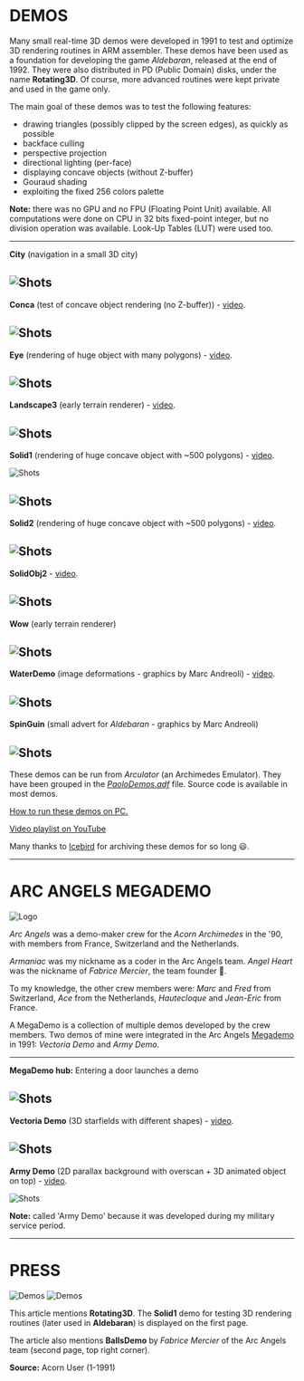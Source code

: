 # DEMOS

Many small real-time 3D demos were developed in 1991 to test and optimize 3D rendering routines in ARM assembler. These demos have been used as a foundation for developing the game _Aldebaran_, released at the end of 1992. They were also distributed in PD (Public Domain) disks, under the name **Rotating3D**. Of course, more advanced routines were kept private and used in the game only.

The main goal of these demos was to test the following features:

  - drawing triangles (possibly clipped by the screen edges), as quickly as possible
  - backface culling
  - perspective projection
  - directional lighting (per-face)
  - displaying concave objects (without Z-buffer)
  - Gouraud shading
  - exploiting the fixed 256 colors palette

**Note:** there was no GPU and no FPU (Floating Point Unit) available. All computations were done on CPU in 32 bits fixed-point integer, but no division operation was available. Look-Up Tables (LUT) were used too.

---
**City** (navigation in a small 3D city)

![Shots](screenshots/Rotating3D/City.jpg)
---
**Conca** (test of concave object rendering (no Z-buffer)) - [video](https://youtu.be/WynMQ5Mg4ns).

![Shots](screenshots/Rotating3D/Conca.jpg)
---
**Eye** (rendering of huge object with many polygons) - [video](https://youtu.be/wZWXxP8721M).

![Shots](screenshots/Rotating3D/Eye.jpg)
---
**Landscape3** (early terrain renderer) - [video](https://youtu.be/_cHsvOLis8U).

![Shots](screenshots/Rotating3D/Landscape3.jpg)
---
**Solid1** (rendering of huge concave object with ~500 polygons) - [video](https://youtu.be/GfaKjsNJI3c).

![Shots](screenshots/Rotating3D/Solid1.jpg)

![Shots](screenshots/Rotating3D/Solid1b.jpg)
---
**Solid2** (rendering of huge concave object with ~500 polygons) - [video](https://youtu.be/9sA5GOOiEIw).

![Shots](screenshots/Rotating3D/Solid2.jpg)
---
**SolidObj2** - [video](https://youtu.be/VcK_C9dsmUk).

![Shots](screenshots/Rotating3D/SolidObj2.jpg)
---
**Wow** (early terrain renderer)

![Shots](screenshots/Rotating3D/wow.jpg)
---
**WaterDemo** (image deformations - graphics by Marc Andreoli) - [video](https://youtu.be/PsEBNxQLHvE).

![Shots](screenshots/WaterDemo.jpg)
---
**SpinGuin** (small advert for _Aldebaran_ - graphics by Marc Andreoli)

![Shots](screenshots/SpinGuinDemo.jpg)
---

These demos can be run from _Arculator_ (an Archimedes Emulator). They have been grouped in the [_PaoloDemos.adf_](../../Demos/PaoloDemos.zip) file. Source code is available in most demos.

[How to run these demos on PC.](./README_HowTo.md)

[Video playlist on YouTube](https://www.youtube.com/playlist?list=PL_A5wPd6o7bN7TXDp6nEtpZL9q25Iq1Ra)

Many thanks to [Icebird](http://www.icebird.org/classics.html) for archiving these demos for so long :smiley:.

---

# ARC ANGELS MEGADEMO

![Logo](./ArcAngelsLogo.png)

_Arc Angels_ was a demo-maker crew for the _Acorn Archimedes_ in the '90, with members from France, Switzerland and the Netherlands.

_Armaniac_ was my nickname as a coder in the Arc Angels team. _Angel Heart_ was the nickname of _Fabrice Mercier_, the team founder :yellow_heart:.

To my knowledge, the other crew members were: _Marc_ and _Fred_ from Switzerland, _Ace_ from the Netherlands, _Hautecloque_ and _Jean-Eric_ from France.

A MegaDemo is a collection of multiple demos developed by the crew members. Two demos of mine were integrated in the Arc Angels [Megademo](../../Demos/MegaDemo.zip) in 1991: _Vectoria Demo_ and _Army Demo_.

---
**MegaDemo hub:** Entering a door launches a demo

![Shots](screenshots/ArcAngelsMegaDemo/Door.jpg)
---
**Vectoria Demo** (3D starfields with different shapes) - [video](https://www.youtube.com/watch?v=oqrJ2RkgYAQ).

![Shots](screenshots/ArcAngelsMegaDemo/VectoriaDemo.jpg)
---
**Army Demo** (2D parallax background with overscan + 3D animated object on top) - [video](https://www.youtube.com/watch?v=dO2qttN-eqU).

![Shots](screenshots/ArcAngelsMegaDemo/ArmyDemo.jpg)

**Note:** called 'Army Demo' because it was developed during my military service period.

---

# PRESS

![Demos](Demos1.jpg)
![Demos](Demos2.jpg)

This article mentions **Rotating3D**. The **Solid1** demo for testing 3D rendering routines (later used in **Aldebaran**) is displayed on the first page.

The article also mentions **BallsDemo** by _Fabrice Mercier_ of the Arc Angels team (second page, top right corner).

**Source:** Acorn User (1-1991)
